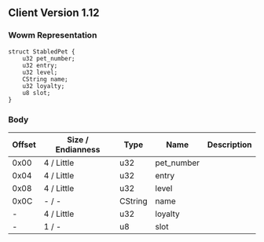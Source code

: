## Client Version 1.12

### Wowm Representation
```rust,ignore
struct StabledPet {
    u32 pet_number;    
    u32 entry;    
    u32 level;    
    CString name;    
    u32 loyalty;    
    u8 slot;    
}

```
### Body
| Offset | Size / Endianness | Type | Name | Description |
| ------ | ----------------- | ---- | ---- | ----------- |
| 0x00 | 4 / Little | u32 | pet_number |  |
| 0x04 | 4 / Little | u32 | entry |  |
| 0x08 | 4 / Little | u32 | level |  |
| 0x0C | - / - | CString | name |  |
| - | 4 / Little | u32 | loyalty |  |
| - | 1 / - | u8 | slot |  |
